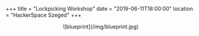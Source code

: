 +++
title = "Lockpicking Workshop"
date = "2019-06-11T18:00:00"
location = "HackerSpace Szeged"
+++

<center>![blueprint](/img/blueprint.jpg)</center>